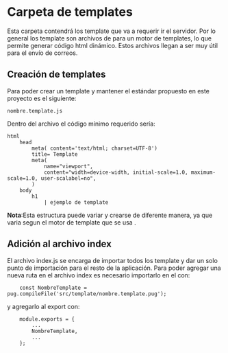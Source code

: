 # Carpeta de templates

Esta carpeta contendrá los template que va a requerir ir el servidor. Por lo general los template son archivos de para un motor de templates, lo que permite generar código html dinámico. Estos archivos llegan a ser muy útil para el envío de correos.

## Creación de templates

Para poder crear un template y mantener el estándar propuesto en este proyecto es el siguiente:

```
nombre.template.js
```

Dentro del archivo el código mínimo requerido sería:

```
html
    head
        meta( content='text/html; charset=UTF-8')
        title= Template
        meta(
            name="viewport",
            content="width=device-width, initial-scale=1.0, maximum-scale=1.0, user-scalabel=no",
        )
    body
        h1
            | ejemplo de template

```

**Nota**:Esta estructura puede variar y crearse de diferente manera, ya que varia segun el motor de template que se usa .


## Adición al archivo index

El archivo index.js se encarga de importar todos los template y dar un solo punto de importación para el resto de la aplicación. Para poder agregar una nueva ruta en el archivo index es necesario importarlo en el con: 
```
    const NombreTemplate = pug.compileFile('src/template/nombre.template.pug');
```
y agregarlo al export con:
```
    module.exports = {
        ...
        NombreTemplate,
        ...
    };
```
